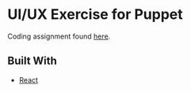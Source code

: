 # UI/UX Exercise for Puppet

Coding assignment found [here](https://github.com/Distelli/ui-ux-exercise1).

## Built With
* [React](https://reactjs.org/)
